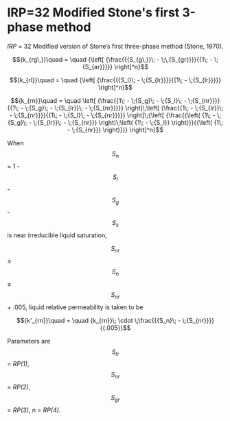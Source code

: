 # IRP=32  Modified Stone's first 3-phase method

_IRP_ = 32         Modified version of Stone’s first three-phase method (Stone, 1970).

$${k_{rg\,}}\quad  = \quad {\left[ {\frac{{{S_{g\,}}\; - \;\,{S_{gr}}}}{{1\; - \;{S_{ar}}}}} \right]^n}$$

$${k_{rl}}\quad  = \quad {\left[ {\frac{{{S_l}\; - \;{S_{lr}}}}{{1\; - \;{S_{lr}}}}} \right]^n}$$

$${k_{rn}}\quad  = \quad \left[ {\frac{{1\; - \;{S_g}\; - \;{S_l}\; - \;{S_{nr}}}}{{1\; - \;{S_g}\; - \;{S_{lr}}\; - \;{S_{nr}}}}} \right]\;\left[ {\frac{{1\; - \;{S_{lr}}\; - \;{S_{nr}}}}{{1\; - \;{S_l}\; - \;{S_{nr}}}}} \right]\;{\left[ {\frac{{\left( {1\; - \;{S_g}\; - \;{S_{lr}}\; - \;{S_{nr}}} \right)\;\left( {1\; - \;{S_l}} \right)}}{{\left( {1\; - \;{S_{nr}}} \right)}}} \right]^n}$$

When $$S_n$$ = 1 -  $$S_l$$  -  $$S_g$$ -  $$S_s$$  is near irreducible liquid saturation,

&#x20; $$S_{nr}$$  ≤ $$S_n$$   ≤$$S_{nr}$$   + .005, liquid        relative permeability is taken to be

$${k'_{rn}}\quad  = \quad {k_{rn}}\; \cdot \;\frac{{{S_n}\; - \;{S_{nr}}}}{{.005}}$$

Parameters are $$S_{lr}$$   = _RP(1)_, $$S_{nr}$$  = _RP(2)_, $$S_{gr}$$   = _RP(3)_, _n_ = _RP(4)_.


